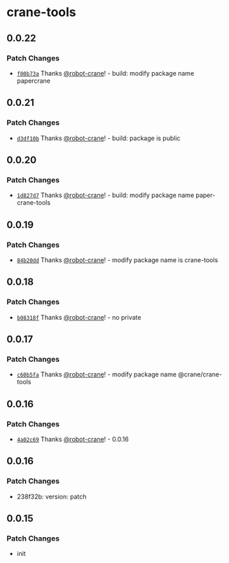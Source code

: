 # crane-tools

## 0.0.22

### Patch Changes

- [`f00b73a`](https://github.com/robot-crane/crane-tools/commit/f00b73a2b90118040a7d3aecd9d62e078c910c60) Thanks [@robot-crane](https://github.com/robot-crane)! - build: modify package name papercrane

## 0.0.21

### Patch Changes

- [`d3df10b`](https://github.com/robot-crane/crane-tools/commit/d3df10b47266a86adfd21e253a2d75cfcde4cf36) Thanks [@robot-crane](https://github.com/robot-crane)! - build: package is public

## 0.0.20

### Patch Changes

- [`1d827d7`](https://github.com/robot-crane/crane-tools/commit/1d827d76d441525ba6c77b1016fcba195bf012bd) Thanks [@robot-crane](https://github.com/robot-crane)! - build: modify package name paper-crane-tools

## 0.0.19

### Patch Changes

- [`84b20dd`](https://github.com/robot-crane/crane-tools/commit/84b20dd6550e0e45a9ecf540820bb5c46142a2b2) Thanks [@robot-crane](https://github.com/robot-crane)! - modify package name is crane-tools

## 0.0.18

### Patch Changes

- [`b08318f`](https://github.com/robot-crane/crane-tools/commit/b08318f860d0a503c0c2213abeb860f2d351396d) Thanks [@robot-crane](https://github.com/robot-crane)! - no private

## 0.0.17

### Patch Changes

- [`c60b5fa`](https://github.com/robot-crane/crane-tools/commit/c60b5fa6ed3905222127e9cbfacc84da3dbc4bd2) Thanks [@robot-crane](https://github.com/robot-crane)! - modify package name @crane/crane-tools

## 0.0.16

### Patch Changes

- [`4a02c69`](https://github.com/robot-crane/crane-tools/commit/4a02c695c457d779a0ad0946eaf43f4a7c3c8856) Thanks [@robot-crane](https://github.com/robot-crane)! - 0.0.16

## 0.0.16

### Patch Changes

- 238f32b: version: patch

## 0.0.15

### Patch Changes

- init
